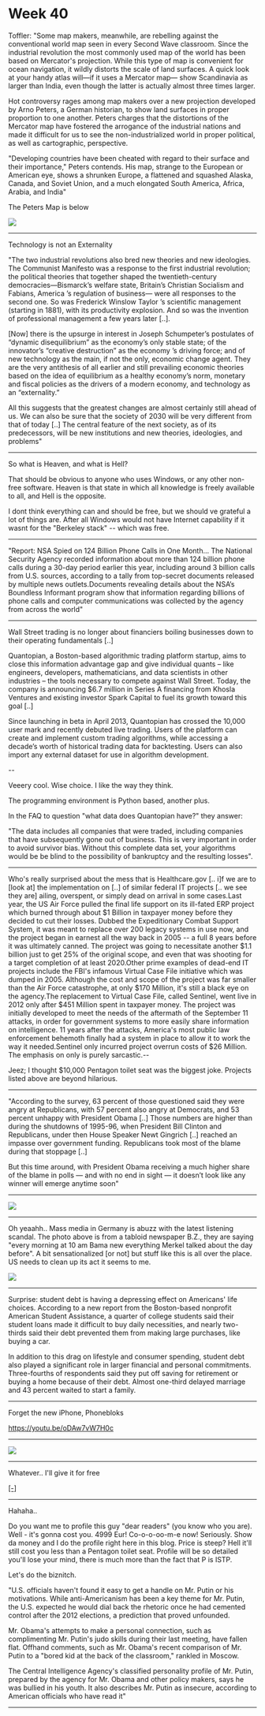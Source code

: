 # Week 40

Toffler: "Some map makers, meanwhile, are rebelling against the
conventional world map seen in every Second Wave classroom. Since the
industrial revolution the most commonly used map of the world has been
based on Mercator's projection. While this type of map is convenient
for ocean navigation, it wildly distorts the scale of land surfaces. A
quick look at your handy atlas will—if it uses a Mercator map— show
Scandinavia as larger than India, even though the latter is actually
almost three times larger.

Hot controversy rages among map makers over a new projection
developed by Arno Peters, a German historian, to show land surfaces
in proper proportion to one another. Peters charges that the distortions
of the Mercator map have fostered the arrogance of the industrial
nations and made it difficult for us to see the non-industrialized world in proper political, as well as cartographic, perspective.

"Developing countries have been cheated with regard to their surface
and their importance," Peters contends. His map, strange to the
European or American eye, shows a shrunken Europe, a flattened and
squashed Alaska, Canada, and Soviet Union, and a much elongated
South America, Africa, Arabia, and India"

The Peters Map is below

![](PetersMap.jpg)

---

Technology is not an Externality

"The two industrial revolutions also bred new theories and new
ideologies. The Communist Manifesto was a response to the first
industrial revolution; the political theories that together shaped the
twentieth-century democracies—Bismarck’s welfare state, Britain’s
Christian Socialism and Fabians, America ’s regulation of business—
were all responses to the second one. So was Frederick Winslow Taylor
’s scientific management (starting in 1881), with its productivity
explosion. And so was the invention of professional management a few
years later [..].

[Now] there is the upsurge in interest in Joseph Schumpeter’s
postulates of “dynamic disequilibrium” as the economy’s only stable
state; of the innovator’s “creative destruction” as the economy ’s
driving force; and of new technology as the main, if not the only,
economic change agent. They are the very antithesis of all earlier and
still prevailing economic theories based on the idea of equilibrium as
a healthy economy’s norm, monetary and fiscal policies as the drivers
of a modern economy, and technology as an “externality.”

All this suggests that the greatest changes are almost certainly still
ahead of us. We can also be sure that the society of 2030 will be very
different from that of today [..] The central feature of the next
society, as of its predecessors, will be new institutions and new
theories, ideologies, and problems"

---

So what is Heaven, and what is Hell?

That should be obvious to anyone who uses Windows, or any other
non-free software. Heaven is that state in which all knowledge is
freely available to all, and Hell is the opposite.

I dont think everything can and should be free, but we should ve
grateful a lot of things are. After all Windows would not have
Internet capability if it wasnt for the "Berkeley stack" -- which was
free.

---

"Report: NSA Spied on 124 Billion Phone Calls in One Month... The
National Security Agency recorded information about more than 124
billion phone calls during a 30-day period earlier this year,
including around 3 billion calls from U.S. sources, according to a
tally from top-secret documents released by multiple news
outlets.Documents revealing details about the NSA’s Boundless
Informant program show that information regarding billions of phone
calls and computer communications was collected by the agency from
across the world"

---

Wall Street trading is no longer about financiers boiling businesses down to their operating fundamentals [..] 

Quantopian, a Boston-based algorithmic trading platform startup, aims to close this information advantage gap and give individual quants – like engineers, developers, mathematicians, and data scientists in other industries – the tools necessary to compete against Wall Street. Today, the company is announcing $6.7 million in Series A financing from Khosla Ventures and existing investor Spark Capital to fuel its growth toward this goal [..]

Since launching in beta in April 2013, Quantopian has crossed the 10,000 user mark and recently debuted live trading. Users of the platform can create and implement custom trading algorithms, while accessing a decade’s worth of historical trading data for backtesting. Users can also import any external dataset for use in algorithm development.

--

Veeery cool. Wise choice. I like the way they think.

The programming environment is Python based, another plus. 

In the FAQ to question "what data does Quantopian have?" they answer:

"The data includes all companies that were traded, including companies
that have subsequently gone out of business. This is very important in
order to avoid survivor bias. Without this complete data set, your
algorithms would be be blind to the possibility of bankruptcy and the
resulting losses".

---

Who's really surprised about the mess that is Healthcare.gov [.. i]f
we are to [look at] the implementation on [..] of similar federal IT
projects [.. we see they are] ailing, overspent, or simply dead on
arrival in some cases.Last year, the US Air Force pulled the final
life support on its ill-fated ERP project which burned through about
$1 Billion in taxpayer money before they decided to cut their
losses. Dubbed the Expeditionary Combat Support System, it was meant
to replace over 200 legacy systems in use now, and the project began
in earnest all the way back in 2005 -- a full 8 years before it was
ultimately canned. The project was going to necessitate another $1.1
billion just to get 25% of the original scope, and even that was
shooting for a target completion of at least 2020.Other prime examples
of dead-end IT projects include the FBI's infamous Virtual Case File
initiative which was dumped in 2005. Although the cost and scope of
the project was far smaller than the Air Force catastrophe, at only
$170 Million, it's still a black eye on the agency.The replacement to
Virtual Case File, called Sentinel, went live in 2012 only after $451
Million spent in taxpayer money. The project was initially developed
to meet the needs of the aftermath of the September 11 attacks, in
order for government systems to more easily share information on
intelligence. 11 years after the attacks, America's most public law
enforcement behemoth finally had a system in place to allow it to work
the way it needed.Sentinel only incurred project overrun costs of $26
Million. The emphasis on only is purely sarcastic.--

Jeez; I thought $10,000 Pentagon toilet seat was the biggest
joke. Projects listed above are beyond hilarious.

---

"According to the survey, 63 percent of those questioned said they were
angry at Republicans, with 57 percent also angry at Democrats, and 53
percent unhappy with President Obama [..] Those numbers are higher
than during the shutdowns of 1995-96, when President Bill Clinton and
Republicans, under then House Speaker Newt Gingrich [..] reached an
impasse over government funding. Republicans took most of the blame
during that stoppage [..]

But this time around, with President Obama receiving a much higher
share of the blame in polls — and with no end in sight — it doesn’t
look like any winner will emerge anytime soon"

---

![](Screenshotfrom2013-10-24090538.png)

---

Oh yeaahh.. Mass media in Germany is abuzz with the latest listening
scandal. The photo above is from a tabloid newspaper B.Z., they are
saying "every morning at 10 am Bama new everything Merkel talked about
the day before". A bit sensationalized [or not] but stuff like this is
all over the place. US needs to clean up its act it seems to me.

![](2013-10-29-210554.jpg)

---

Surprise: student debt is having a depressing effect on Americans'
life choices. According to a new report from the Boston-based
nonprofit American Student Assistance, a quarter of college students
said their student loans made it difficult to buy daily necessities,
and nearly two-thirds said their debt prevented them from making
large purchases, like buying a car.

In addition to this drag on lifestyle and consumer spending, student
debt also played a significant role in larger financial and personal
commitments. Three-fourths of respondents said they put off saving
for retirement or buying a home because of their debt. Almost
one-third delayed marriage and 43 percent waited to start a family.

---

Forget the new iPhone, Phonebloks

https://youtu.be/oDAw7vW7H0c

---

![](5025.png)

---

Whatever.. I'll give it for free

[[-]](../../2014/08/vlad.md)

---

Hahaha..

Do you want me to profile this guy "dear readers" (you know who you
are). Well - it's gonna cost you. 4999 Eur! Co-o-o-oo-m-e now!
Seriously.  Show da money and I do the profile right here in this
blog. Price is steep? Hell it'll still cost you less than a Pentagon
toilet seat. Profile will be so detailed you'll lose your mind, there
is much more than the fact that P is ISTP.

Let's do the biznitch.

"U.S. officials haven't found it easy to get a handle on Mr. Putin or
his motivations. While anti-Americanism has been a key theme for
Mr. Putin, the U.S. expected he would dial back the rhetoric once he
had cemented control after the 2012 elections, a prediction that
proved unfounded.

Mr. Obama's attempts to make a personal connection, such as
complimenting Mr. Putin's judo skills during their last meeting, have
fallen flat. Offhand comments, such as Mr. Obama's recent comparison
of Mr. Putin to a "bored kid at the back of the classroom," rankled in
Moscow.

The Central Intelligence Agency's classified personality profile of
Mr. Putin, prepared by the agency for Mr. Obama and other policy
makers, says he was bullied in his youth. It also describes Mr. Putin
as insecure, according to American officials who have read it"

---

